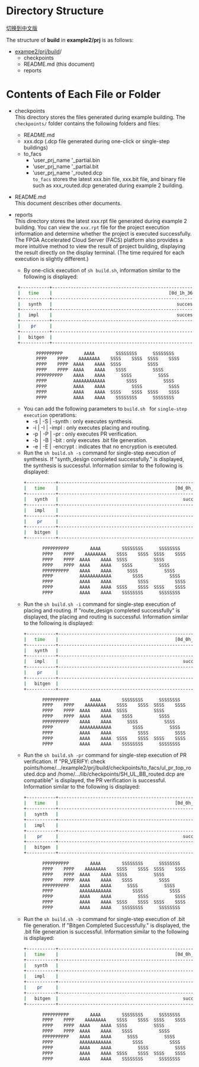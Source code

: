 # Directory Structure

[切换到中文版](./README_CN.md)

The structure of **build** in **example2/prj** is as follows:

* [exampe2/prj/build](#example2/prj/build_dir)/
   - checkpoints
   - README.md (this document)
   - reports

# Contents of Each File or Folder

* checkpoints    
   This directory stores the files generated during example building. The `checkpoints/` folder contains the following folders and files:
   - README.md
   - xxx.dcp (.dcp file generated during one-click or single-step buildings)
   - to_facs             
      + 'user_prj_name '_partial.bin
      + 'user_prj_name '_partial.bit
      + 'user_prj_name '_routed.dcp  
        `to_facs` stores the latest xxx.bin file, xxx.bit file, and binary file such as xxx_routed.dcp generated during example 2 building.  
* README.md  
  This document describes other documents.

*  reports    
  This directory stores the latest xxx.rpt file generated during example 2 building. You can view the `xxx.rpt` file for the project execution information and determine whether the project is executed successfully.    
  The FPGA Accelerated Cloud Server (FACS) platform also provides a more intuitive method to view the result of project building, displaying the result directly on the display terminal. (The time required for each execution is slightly different.)
     - By one-click execution of `sh build.sh`, information similar to the following is displayed:
     ```bash
      +-----------+------------------------------------------------------------+
      |   time    |                                            [0d_1h_36m_12s] |
      +-----------+------------------------------------------------------------+
      |   synth   |                                               successfully |
      +-----------+------------------------------------------------------------+
      |   impl    |                                               successfully |
      +-----------+------------------------------------------------------------+
      |    pr     |                                                         NA |
      +-----------+------------------------------------------------------------+
      |   bitgen  |                                                         NA |
      +-----------+------------------------------------------------------------+

             PPPPPPPPPP        AAAA        SSSSSSSS      SSSSSSSS
             PPPP    PPPP    AAAAAAAA    SSSS    SSSS  SSSS    SSSS
             PPPP    PPPP  AAAA    AAAA  SSSS          SSSS
             PPPP    PPPP  AAAA    AAAA    SSSS          SSSS
             PPPPPPPPPP    AAAA    AAAA      SSSS          SSSS
             PPPP          AAAAAAAAAAAA        SSSS          SSSS
             PPPP          AAAA    AAAA          SSSS          SSSS
             PPPP          AAAA    AAAA  SSSS    SSSS  SSSS    SSSS
             PPPP          AAAA    AAAA    SSSSSSSS      SSSSSSSS
     ```

    - You can add the following parameters to `build.sh ` for `single-step execution` operations:
      + -s | -S | -synth     : only executes synthesis.
      + -i | -I | -impl      : only executes placing and routing.
      + -p | -P | -pr        : only executes PR verification.
      + -b | -B | -bit       : only executes .bit file generation.
      + -e | -E | -encrypt   : indicates that no encryption is executed.
    - Run the `sh build.sh -s` command for single-step execution of synthesis. If "synth_design completed successfully." is displayed, the synthesis is successful. Information similar to the following is displayed:
      ```bash
      +-----------+------------------------------------------------------------+
      |   time    |                                            [0d_0h_07m_12s] |
      +-----------+------------------------------------------------------------+
      |   synth   |                                               successfully |
      +-----------+------------------------------------------------------------+
      |   impl    |                                                         NA |
      +-----------+------------------------------------------------------------+
      |    pr     |                                                         NA |
      +-----------+------------------------------------------------------------+
      |   bitgen  |                                                         NA |
      +-----------+------------------------------------------------------------+

             PPPPPPPPPP        AAAA        SSSSSSSS      SSSSSSSS
             PPPP    PPPP    AAAAAAAA    SSSS    SSSS  SSSS    SSSS
             PPPP    PPPP  AAAA    AAAA  SSSS          SSSS
             PPPP    PPPP  AAAA    AAAA    SSSS          SSSS
             PPPPPPPPPP    AAAA    AAAA      SSSS          SSSS
             PPPP          AAAAAAAAAAAA        SSSS          SSSS
             PPPP          AAAA    AAAA          SSSS          SSSS
             PPPP          AAAA    AAAA  SSSS    SSSS  SSSS    SSSS
             PPPP          AAAA    AAAA    SSSSSSSS      SSSSSSSS
      ```
    - Run the `sh build.sh -i` command for single-step execution of placing and routing. If "route_design completed successfully" is displayed, the placing and routing is successful. Information similar to the following is displayed:
      ```bash
      +-----------+------------------------------------------------------------+
      |   time    |                                            [0d_0h_07m_12s] |
      +-----------+------------------------------------------------------------+
      |   synth   |                                                          NA|
      +-----------+------------------------------------------------------------+
      |   impl    |                                               successfully |
      +-----------+------------------------------------------------------------+
      |    pr     |                                                         NA |
      +-----------+------------------------------------------------------------+
      |   bitgen  |                                                         NA |
      +-----------+------------------------------------------------------------+

             PPPPPPPPPP        AAAA        SSSSSSSS      SSSSSSSS
             PPPP    PPPP    AAAAAAAA    SSSS    SSSS  SSSS    SSSS
             PPPP    PPPP  AAAA    AAAA  SSSS          SSSS
             PPPP    PPPP  AAAA    AAAA    SSSS          SSSS
             PPPPPPPPPP    AAAA    AAAA      SSSS          SSSS
             PPPP          AAAAAAAAAAAA        SSSS          SSSS
             PPPP          AAAA    AAAA          SSSS          SSSS
             PPPP          AAAA    AAAA  SSSS    SSSS  SSSS    SSSS
             PPPP          AAAA    AAAA    SSSSSSSS      SSSSSSSS
      ```
    - Run the `sh build.sh -pr` command for single-step execution of PR verification. If "PR_VERIFY: check points/home/.../example2/prj/build/checkpoints/to_facs/ul_pr_top_routed.dcp and /home/.../lib/checkpoints/SH_UL_BB_routed.dcp are compatible" is displayed, the PR verification is successful. Information similar to the following is displayed:
      ```bash
      +-----------+------------------------------------------------------------+
      |   time    |                                            [0d_0h_07m_12s] |
      +-----------+------------------------------------------------------------+
      |   synth   |                                                          NA|
      +-----------+------------------------------------------------------------+
      |   impl    |                                                          NA|
      +-----------+------------------------------------------------------------+
      |    pr     |                                               successfully |
      +-----------+------------------------------------------------------------+
      |   bitgen  |                                                         NA |
      +-----------+------------------------------------------------------------+

             PPPPPPPPPP        AAAA        SSSSSSSS      SSSSSSSS
             PPPP    PPPP    AAAAAAAA    SSSS    SSSS  SSSS    SSSS
             PPPP    PPPP  AAAA    AAAA  SSSS          SSSS
             PPPP    PPPP  AAAA    AAAA    SSSS          SSSS
             PPPPPPPPPP    AAAA    AAAA      SSSS          SSSS
             PPPP          AAAAAAAAAAAA        SSSS          SSSS
             PPPP          AAAA    AAAA          SSSS          SSSS
             PPPP          AAAA    AAAA  SSSS    SSSS  SSSS    SSSS
             PPPP          AAAA    AAAA    SSSSSSSS      SSSSSSSS
      ```
    - Run the `sh build.sh -b` command for single-step execution of .bit file generation. If "Bitgen Completed Successfully." is displayed, the .bit file generation is successful. Information similar to the following is displayed:
      ```bash
      +-----------+------------------------------------------------------------+
      |   time    |                                            [0d_0h_07m_12s] |
      +-----------+------------------------------------------------------------+
      |   synth   |                                                          NA|
      +-----------+------------------------------------------------------------+
      |   impl    |                                                          NA|
      +-----------+------------------------------------------------------------+
      |    pr     |                                                          NA|
      +-----------+------------------------------------------------------------+
      |   bitgen  |                                               successfully |
      +-----------+------------------------------------------------------------+

             PPPPPPPPPP        AAAA        SSSSSSSS      SSSSSSSS
             PPPP    PPPP    AAAAAAAA    SSSS    SSSS  SSSS    SSSS
             PPPP    PPPP  AAAA    AAAA  SSSS          SSSS
             PPPP    PPPP  AAAA    AAAA    SSSS          SSSS
             PPPPPPPPPP    AAAA    AAAA      SSSS          SSSS
             PPPP          AAAAAAAAAAAA        SSSS          SSSS
             PPPP          AAAA    AAAA          SSSS          SSSS
             PPPP          AAAA    AAAA  SSSS    SSSS  SSSS    SSSS
             PPPP          AAAA    AAAA    SSSSSSSS      SSSSSSSS
      ```


  

